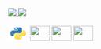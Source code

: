 <div>
    <a href = "https://github.com/RukasuDesuu">
    <img height="180em" src="https://github-readme-stats.vercel.app/api?username=RukasuDesuu&show_icons=true&theme=midnight-purple&include_all_commits=true&count_private=true"/>
    <img height="180em" src="https://github-readme-stats.vercel.app/api/top-langs/?username=RukasuDesuu&layout=compact&langs_count=7&theme=midnight-purple"/>
</div>

<div style="display: inline_block"><br>
  <img align="center" alt="" height="30" width="40" src="https://raw.githubusercontent.com/devicons/devicon/master/icons/python/python-original.svg">
  <img align="center" alt="" height="30" width="40" src="https://cdn.jsdelivr.net/gh/devicons/devicon/icons/arduino/arduino-original.svg">
  <img align="center" alt="" height="30" width="40" src="https://cdn.jsdelivr.net/gh/devicons/devicon/icons/godot/godot-original.svg" />
  <img align="center" alt="" height="30" width="40" src="https://cdn.jsdelivr.net/gh/devicons/devicon/icons/vscode/vscode-original.svg" />

</div>
